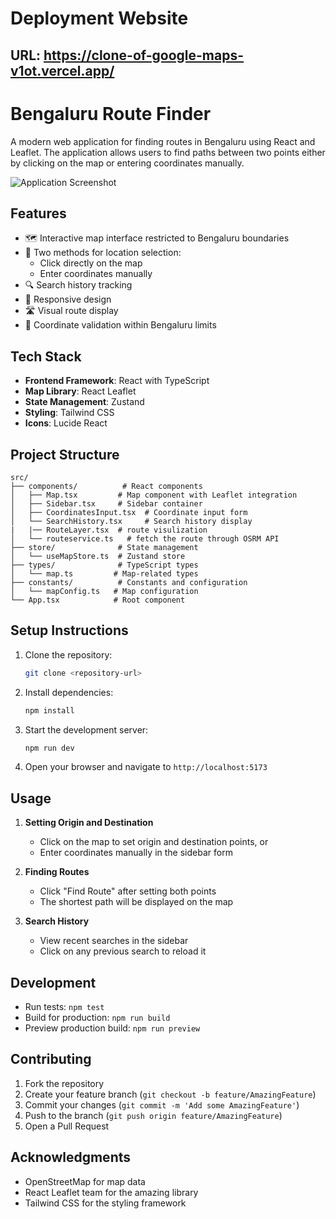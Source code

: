 
# Deployment Website
 ## URL: https://clone-of-google-maps-v1ot.vercel.app/
# Bengaluru Route Finder

A modern web application for finding routes in Bengaluru using React and Leaflet. The application allows users to find paths between two points either by clicking on the map or entering coordinates manually.

![Application Screenshot](https://drive.google.com/uc?id=1W9wOn6O-eC_V2kO1eHbUreqgHtI_uuay)

## Features

- 🗺️ Interactive map interface restricted to Bengaluru boundaries
- 📍 Two methods for location selection:
  - Click directly on the map
  - Enter coordinates manually
- 🔍 Search history tracking
- 📱 Responsive design
- 🛣️ Visual route display
- 🎯 Coordinate validation within Bengaluru limits

## Tech Stack

- **Frontend Framework**: React with TypeScript
- **Map Library**: React Leaflet
- **State Management**: Zustand
- **Styling**: Tailwind CSS
- **Icons**: Lucide React

## Project Structure

```
src/
├── components/          # React components
│   ├── Map.tsx         # Map component with Leaflet integration
│   ├── Sidebar.tsx     # Sidebar container
│   ├── CoordinatesInput.tsx  # Coordinate input form
│   └── SearchHistory.tsx     # Search history display
|   |── RouteLayer.tsx  # route visulization
│   └── routeservice.ts   # fetch the route through OSRM API
├── store/              # State management
│   └── useMapStore.ts  # Zustand store
├── types/              # TypeScript types
│   └── map.ts         # Map-related types
├── constants/          # Constants and configuration
│   └── mapConfig.ts   # Map configuration
└── App.tsx            # Root component
```

## Setup Instructions

1. Clone the repository:
   ```bash
   git clone <repository-url>
   ```

2. Install dependencies:
   ```bash
   npm install
   ```

3. Start the development server:
   ```bash
   npm run dev
   ```

4. Open your browser and navigate to `http://localhost:5173`

## Usage

1. **Setting Origin and Destination**
   - Click on the map to set origin and destination points, or
   - Enter coordinates manually in the sidebar form

2. **Finding Routes**
   - Click "Find Route" after setting both points
   - The shortest path will be displayed on the map

3. **Search History**
   - View recent searches in the sidebar
   - Click on any previous search to reload it

## Development

- Run tests: `npm test`
- Build for production: `npm run build`
- Preview production build: `npm run preview`

## Contributing

1. Fork the repository
2. Create your feature branch (`git checkout -b feature/AmazingFeature`)
3. Commit your changes (`git commit -m 'Add some AmazingFeature'`)
4. Push to the branch (`git push origin feature/AmazingFeature`)
5. Open a Pull Request

## Acknowledgments

- OpenStreetMap for map data
- React Leaflet team for the amazing library
- Tailwind CSS for the styling framework
